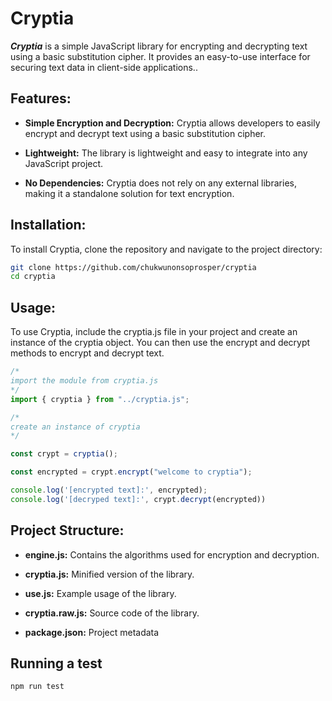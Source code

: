# Cryptia

**_Cryptia_** is a simple JavaScript library for encrypting and decrypting text using a basic substitution cipher. It provides an easy-to-use interface for securing text data in client-side applications..

## Features:

- **Simple Encryption and Decryption:** Cryptia allows developers to easily encrypt and decrypt text using a basic substitution cipher.

- **Lightweight:** The library is lightweight and easy to integrate into any JavaScript project.

- **No Dependencies:**  Cryptia does not rely on any external libraries, making it a standalone solution for text encryption.

## Installation:

To install Cryptia, clone the repository and navigate to the project directory:

```bash
git clone https://github.com/chukwunonsoprosper/cryptia
cd cryptia
```
## Usage:

To use Cryptia, include the cryptia.js file in your project and create an instance of the cryptia object. You can then use the encrypt and decrypt methods to encrypt and decrypt text.

```javascript
/* 
import the module from cryptia.js
*/
import { cryptia } from "../cryptia.js";

/*
create an instance of cryptia
*/

const crypt = cryptia();

const encrypted = crypt.encrypt("welcome to cryptia");

console.log('[encrypted text]:', encrypted);
console.log('[decryped text]:', crypt.decrypt(encrypted))
```


## Project Structure:

- **engine.js:** Contains the algorithms used for encryption and decryption.

- **cryptia.js:** Minified version of the library.

- **use.js:** Example usage of the library.

- **cryptia.raw.js:** Source code of the library.

- **package.json:** Project metadata

## Running a test

```javascript
npm run test

```
